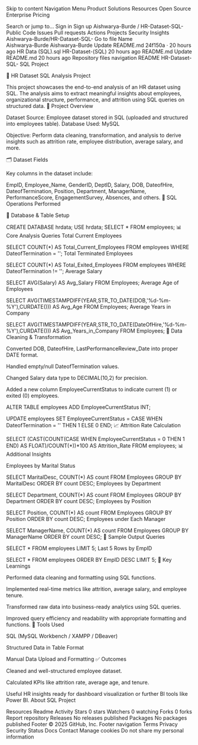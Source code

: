 Skip to content
Navigation Menu
Product
Solutions
Resources
Open Source
Enterprise
Pricing

Search or jump to...
Sign in
Sign up
Aishwarya-Burde
/
HR-Dataset-SQL-
Public
Code
Issues
Pull requests
Actions
Projects
Security
Insights
Aishwarya-Burde/HR-Dataset-SQL-
Go to file
Name		
Aishwarya-Burde
Aishwarya-Burde
Update README.md
24f150a
 · 
20 hours ago
HR Data (SQL).sql
HR-Dataset-(SQL)
20 hours ago
README.md
Update README.md
20 hours ago
Repository files navigation
README
HR-Dataset-SQL-
SQL Project

💼 HR Dataset SQL Analysis Project

This project showcases the end-to-end analysis of an HR dataset using SQL. The analysis aims to extract meaningful insights about employees, organizational structure, performance, and attrition using SQL queries on structured data.
📌 Project Overview

Dataset Source: Employee dataset stored in SQL (uploaded and structured into employees table).
Database Used: MySQL

Objective: Perform data cleaning, transformation, and analysis to derive insights such as attrition rate, employee distribution, average salary, and more.

🗂️ Dataset Fields

Key columns in the dataset include:

EmpID, Employee_Name, GenderID, DeptID, Salary, DOB, DateofHire, DateofTermination, Position, Department, ManagerName, PerformanceScore, EngagementSurvey, Absences, and others.
🔧 SQL Operations Performed

📌 Database & Table Setup

CREATE DATABASE hrdata;
USE hrdata;
SELECT * FROM employees;
📊 Core Analysis Queries Total Current Employees

SELECT COUNT(*) AS Total_Current_Employees
FROM employees
WHERE DateofTermination = '';
Total Terminated Employees

SELECT COUNT(*) AS Total_Exited_Employees
FROM employees
WHERE DateofTermination != '';
Average Salary

SELECT AVG(Salary) AS Avg_Salary
FROM Employees;
Average Age of Employees

SELECT AVG(TIMESTAMPDIFF(YEAR,STR_TO_DATE(DOB,'%d-%m-%Y'),CURDATE())) AS Avg_Age
FROM Employees;
Average Years in Company

SELECT AVG(TIMESTAMPDIFF(YEAR,STR_TO_DATE(DateOfHire,'%d-%m-%Y'),CURDATE())) AS Avg_Years_in_Company
FROM Employees;
🧹 Data Cleaning & Transformation

Converted DOB, DateofHire, LastPerformanceReview_Date into proper DATE format.

Handled empty/null DateofTermination values.

Changed Salary data type to DECIMAL(10,2) for precision.

Added a new column EmployeeCurrentStatus to indicate current (1) or exited (0) employees.

ALTER TABLE employees
ADD EmployeeCurrentStatus INT;

UPDATE employees
SET EmployeeCurrentStatus = CASE
WHEN DateofTermination = '' THEN 1
ELSE 0
END;
📈 Attrition Rate Calculation

SELECT
(CAST(COUNT(CASE WHEN EmployeeCurrentStatus = 0 THEN 1 END) AS FLOAT)/COUNT(*))*100 AS Attrition_Rate
FROM employees;
📊 Additional Insights

Employees by Marital Status

SELECT MaritalDesc, COUNT(*) AS count
FROM Employees
GROUP BY MaritalDesc
ORDER BY count DESC;
Employees by Department

SELECT Department, COUNT(*) AS count
FROM Employees
GROUP BY Department
ORDER BY count DESC;
Employees by Position

SELECT Position, COUNT(*) AS count
FROM Employees
GROUP BY Position
ORDER BY count DESC;
Employees under Each Manager

SELECT ManagerName, COUNT(*) AS count
FROM Employees
GROUP BY ManagerName
ORDER BY count DESC;
📌 Sample Output Queries

SELECT * FROM employees LIMIT 5;
Last 5 Rows by EmpID

SELECT * FROM employees ORDER BY EmpID DESC LIMIT 5;
🧠 Key Learnings

Performed data cleaning and formatting using SQL functions.

Implemented real-time metrics like attrition, average salary, and employee tenure.

Transformed raw data into business-ready analytics using SQL queries.

Improved query efficiency and readability with appropriate formatting and functions.
📁 Tools Used

SQL (MySQL Workbench / XAMPP / DBeaver)

Structured Data in Table Format

Manual Data Upload and Formatting
✅ Outcomes

Cleaned and well-structured employee dataset.

Calculated KPIs like attrition rate, average age, and tenure.

Useful HR insights ready for dashboard visualization or further BI tools like Power BI.
About
SQL Project

Resources
 Readme
 Activity
Stars
 0 stars
Watchers
 0 watching
Forks
 0 forks
Report repository
Releases
No releases published
Packages
No packages published
Footer
© 2025 GitHub, Inc.
Footer navigation
Terms
Privacy
Security
Status
Docs
Contact
Manage cookies
Do not share my personal information
